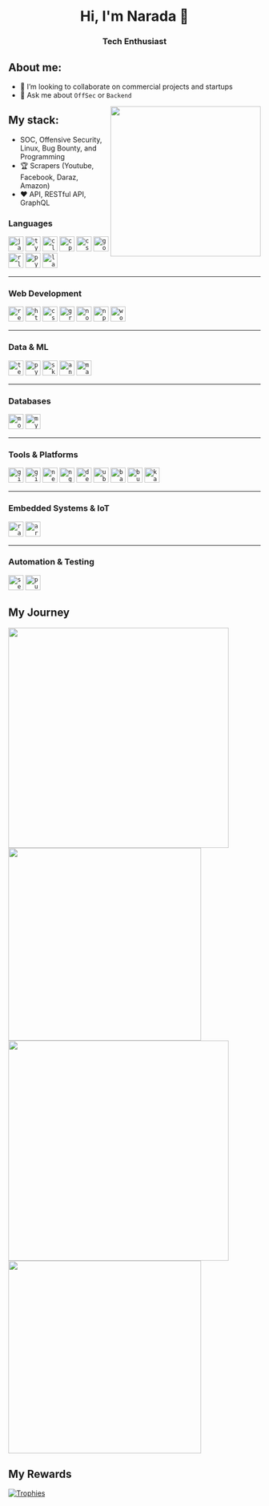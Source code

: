 <!--
**naradashen/naradashen** is a ✨ _special_ ✨ repository because its `README.md` (this file) appears on your GitHub profile.

Here are some ideas to get you started:

- 🔭 I’m currently working on ...
- 🌱 I’m currently learning ...
- 👯 I’m looking to collaborate on ...
- 🤔 I’m looking for help with ...
- 💬 Ask me about ...
- 📫 How to reach me: ...
- 😄 Pronouns: ...
- ⚡ Fun fact: ...
-->

<h1 align="center">Hi, I'm Narada 👋 </h1>
<h3 align="center">Tech Enthusiast </h3>


## About me:
- 🔭 I’m looking to collaborate on commercial projects and startups
- 💬 Ask me about `OffSec` or `Backend`

<img align="right" src="https://octodex.github.com/images/welcometocat.png" width="300">

## My stack:
- SOC, Offensive Security, Linux, Bug Bounty, and Programming
- 🏆 Scrapers (Youtube, Facebook, Daraz, Amazon)
- ❤️ API, RESTful API, GraphQL

<div align="left">
  <!-- Languages -->
  <h3>Languages</h3>
  <code><img src="https://cdn.jsdelivr.net/gh/devicons/devicon/icons/javascript/javascript-original.svg" height="30" alt="javascript logo"  /></code>
  <code><img src="https://cdn.jsdelivr.net/gh/devicons/devicon/icons/typescript/typescript-original.svg" height="30" alt="typescript logo"  /></code>
  <code><img src="https://skillicons.dev/icons?i=c" height="30" alt="c logo"  /></code>
  <code><img src="https://skillicons.dev/icons?i=cpp" height="30" alt="cpp logo"  /></code>
  <code><img src="https://skillicons.dev/icons?i=cs" height="30" alt="csharp logo"  /></code>
  <code><img src="https://skillicons.dev/icons?i=golang" height="30" alt="golang logo"  /></code>
  <code><img src="https://skillicons.dev/icons?i=r" height="30" alt="r logo"  /></code>
  <code><img src="https://skillicons.dev/icons?i=python" height="30" alt="python logo"  /></code>
  <code><img src="https://skillicons.dev/icons?i=latex" height="30" alt="latex logo"  /></code>
</div>

<hr>

<div align="left">
  <!-- Web Development -->
  <h3>Web Development</h3>
  <code><img src="https://cdn.jsdelivr.net/gh/devicons/devicon/icons/react/react-original.svg" height="30" alt="react logo"  /></code>
  <code><img src="https://cdn.jsdelivr.net/gh/devicons/devicon/icons/html5/html5-original.svg" height="30" alt="html5 logo"  /></code>
  <code><img src="https://cdn.jsdelivr.net/gh/devicons/devicon/icons/css3/css3-original.svg" height="30" alt="css3 logo"  /></code>
  <code><img src="https://cdn.jsdelivr.net/gh/devicons/devicon/icons/graphql/graphql-plain.svg" height="30" alt="graphql logo"  /></code>
  <code><img src="https://cdn.jsdelivr.net/gh/devicons/devicon/icons/nodejs/nodejs-original.svg" height="30" alt="nodejs logo"  /></code>
  <code><img src="https://cdn.jsdelivr.net/gh/devicons/devicon/icons/npm/npm-original-wordmark.svg" height="30" alt="npm logo"  /></code>
  <code><img src="https://skillicons.dev/icons?i=wordpress" height="30" alt="wordpress logo"  /></code>
</div>

<hr>

<div align="left">
  <!-- Data & ML -->
  <h3>Data & ML</h3>
  <code><img src="https://skillicons.dev/icons?i=tensorflow" height="30" alt="tensorflow logo"  /></code>
  <code><img src="https://skillicons.dev/icons?i=pytorch" height="30" alt="pytorch logo"  /></code>
  <code><img src="https://skillicons.dev/icons?i=sklearn" height="30" alt="sklearn logo"  /></code>
  <code><img src="https://skillicons.dev/icons?i=anaconda" height="30" alt="anaconda logo"  /></code>
  <code><img src="https://skillicons.dev/icons?i=matlab" height="30" alt="matlab logo"  /></code>
</div>

<hr>

<div align="left">
  <!-- Databases -->
  <h3>Databases</h3>
  <code><img src="https://cdn.jsdelivr.net/gh/devicons/devicon/icons/mongodb/mongodb-original.svg" height="30" alt="mongodb logo"  /></code>
  <code><img src="https://skillicons.dev/icons?i=mysql" height="30" alt="mysql logo"  /></code>
</div>

<hr>

<div align="left">
  <!-- Tools & Platforms -->
  <h3>Tools & Platforms</h3>
  <code><img src="https://skillicons.dev/icons?i=git" height="30" alt="git logo"  /></code>
  <code><img src="https://skillicons.dev/icons?i=github" height="30" alt="github logo"  /></code>
  <code><img src="https://skillicons.dev/icons?i=neovim" height="30" alt="neovim logo"  /></code>
  <code><img src="https://cdn.jsdelivr.net/gh/devicons/devicon/icons/nginx/nginx-original.svg" height="30" alt="nginx logo"  /></code>
  <code><img src="https://cdn.jsdelivr.net/gh/devicons/devicon/icons/debian/debian-original.svg" height="30" alt="debian logo"  /></code>
  <code><img src="https://cdn.jsdelivr.net/gh/devicons/devicon/icons/ubuntu/ubuntu-plain.svg" height="30" alt="ubuntu logo"  /></code>
  <code><img src="https://cdn.jsdelivr.net/gh/devicons/devicon/icons/bash/bash-original.svg" height="30" alt="bash logo"  /></code>
  <code><img src="https://www.kindpng.com/picc/m/206-2064380_burp-suite-icon-png-transparent-png.png" height="30" alt="burp logo"  /></code>
  <code><img src="https://www.kali.org/images/kali-dragon-icon.svg" height="30" alt="kali logo"  /></code>
</div>

<hr>

<div align="left">
  <!-- Embedded Systems & IoT -->
  <h3>Embedded Systems & IoT</h3>
  <code><img src="https://cdn.jsdelivr.net/gh/devicons/devicon/icons/raspberrypi/raspberrypi-original.svg" height="30" alt="raspberrypi logo"  /></code>
  <code><img src="https://cdn.jsdelivr.net/gh/devicons/devicon/icons/arduino/arduino-original.svg" height="30" alt="arduino logo"  /></code>
</div>

<hr>

<div align="left">
  <!-- Automation & Testing -->
  <h3>Automation & Testing</h3>
  <code><img src="https://skillicons.dev/icons?i=selenium" height="30" alt="selenium logo"  /></code>
  <code><img src="https://www.vectorlogo.zone/logos/pptrdev/pptrdev-icon.svg" height="30" alt="puppeteer logo"  /></code>
</div>


## My Journey
<div>
  <img width="440px" src="https://github-readme-stats.vercel.app/api?username=naradashen&show_icons=true&theme=tokyonight">
  <img width="385px" src="https://github-readme-stats.vercel.app/api/top-langs/?username=naradashen&hide_progress=true&theme=tokyonight" />
  <img width="440px" src="https://github-readme-activity-graph.vercel.app/graph?username=naradashen&theme=github">
  <img width="385px" src="https://github-readme-streak-stats.herokuapp.com/?user=naradashen&theme=tokyonight" />
</div>

## My Rewards
[![Trophies](https://github-profile-trophy.vercel.app/?username=naradashen&theme=tokyonight)](https://github.com/ryo-ma/github-profile-trophy)

